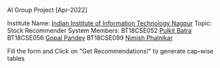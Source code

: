 AI Group Project [Apr-2022]

[](.\logo.png)
Institute Name: [Indian Institute of Information Technology Nagpur](https://iiitn.ac.in)
Topic: Stock Recommender System
Members:
BT18CSE052 [Pulkit Batra](https://github.com/pulkitb1)
BT18CSE056 [Gopal Pandey](https://github.com/Ahamasmi)
BT18CSE099 [Nimish Phalnikar](https://github.com/nimishph)

Fill the form and Click on "Get Recommendations!" to generate cap-wise tables